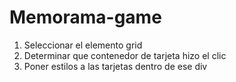 # Memorama-game

1. Seleccionar el elemento grid
2. Determinar que contenedor de tarjeta hizo el clic
3. Poner estilos a las tarjetas dentro de ese div